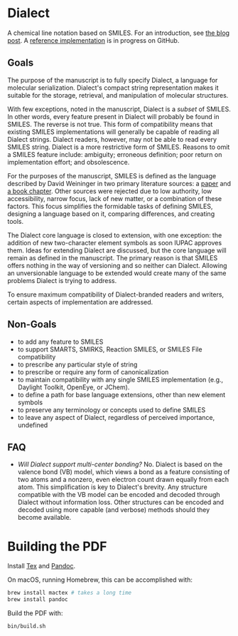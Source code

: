 # Dialect

A chemical line notation based on SMILES. For an introduction, see [the blog post](https://depth-first.com/articles/2021/09/22/beyond-smiles/). A [reference implementation](https://github.com/rapodaca/dialect.rs) is in progress on GitHub.

## Goals

The purpose of the manuscript is to fully specify Dialect, a language for molecular serialization. Dialect's compact string representation makes it suitable for the storage, retrieval, and manipulation of molecular structures.

With few exceptions, noted in the manuscript, Dialect is a *subset* of SMILES. In other words, every feature present in Dialect will probably be found in SMILES. The reverse is not true. This form of compatibility means that existing SMILES implementations will generally be capable of reading all Dialect strings. Dialect readers, however, may not be able to read every SMILES string. Dialect is a more restrictive form of SMILES. Reasons to omit a SMILES feature include: ambiguity; erroneous definition; poor return on implementation effort; and obsolescence.

For the purposes of the manuscript, SMILES is defined as the language described by David Weininger in two primary literature sources: a [paper](https://doi.org/10.1021/ci00057a005) and [a book chapter](https://doi.org/10.1002/9783527618279.ch5). Other sources were rejected due to low authority, low accessibility, narrow focus, lack of new matter, or a combination of these factors. This focus simplifies the formidable tasks of defining SMILES, designing a language based on it, comparing differences, and creating tools.

The Dialect core language is closed to extension, with one exception: the addition of new two-character element symbols as soon IUPAC approves them. Ideas for extending Dialect are discussed, but the core language will remain as defined in the manuscript. The primary reason is that SMILES offers nothing in the way of versioning and so neither can Dialect. Allowing an unversionable language to be extended would create many of the same problems Dialect is trying to address.

To ensure maximum compatibility of Dialect-branded readers and writers, certain aspects of implementation are addressed.

## Non-Goals

- to add any feature to SMILES
- to support SMARTS, SMIRKS, Reaction SMILES, or SMILES File compatibility
- to prescribe any particular style of string
- to prescribe or require any form of canonicalization
- to maintain compatibility with any single SMILES implementation (e.g., Daylight Toolkit, OpenEye, or JChem).
- to define a path for base language extensions, other than new element symbols
- to preserve any terminology or concepts used to define SMILES
- to leave any aspect of Dialect, regardless of perceived importance, undefined

## FAQ

- *Will Dialect support multi-center bonding?* No. Dialect is based on the valence bond (VB) model, which views a bond as a feature consisting of two atoms and a nonzero, even electron count drawn equally from each atom. This simplification is key to Dialect's brevity. Any structure compatible with the VB model can be encoded and decoded through Dialect without information loss. Other structures can be encoded and decoded using more capable (and verbose) methods should they become available.

# Building the PDF

Install [Tex](https://www.latex-project.org/get/) and [Pandoc](https://pandoc.org).

On macOS, running Homebrew, this can be accomplished with:

```bash
brew install mactex # takes a long time
brew install pandoc
```

Build the PDF with:

```bash
bin/build.sh
```